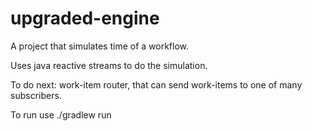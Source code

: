 # upgraded-engine
A project that simulates time of a workflow.

Uses java reactive streams to do the simulation.

To do next: work-item router, that can send work-items to one of many 
subscribers.


To run use ./gradlew run

